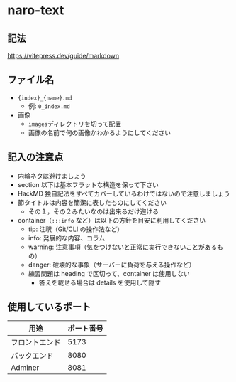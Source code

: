 # naro-text

## 記法
https://vitepress.dev/guide/markdown

## ファイル名
- `{index}_{name}.md`
  - 例: `0_index.md`
- 画像
  - `images`ディレクトリを切って配置 
  - 画像の名前で何の画像かわかるようにしてください 

## 記入の注意点
- 内輪ネタは避けましょう
- section 以下は基本フラットな構造を保って下さい
- HackMD 独自記法をすべてカバーしているわけではないので注意しましょう
- 節タイトルは内容を簡潔に表したものにしてください
  - その１，その２みたいなのは出来るだけ避ける
- container（`:::info` など）は以下の方針を目安に利用してください
  - tip: 注釈（Git/CLI の操作法など）
  - info: 発展的な内容、コラム
  - warning: 注意事項（気をつけないと正常に実行できないことがあるもの）
  - danger: 破壊的な事象（サーバーに負荷を与える操作など）
  - 練習問題は heading で区切って、container は使用しない
    - 答えを載せる場合は details を使用して隠す

## 使用しているポート

| 用途           | ポート番号 |
| -------------- | ---------- |
| フロントエンド | 5173       |
| バックエンド   | 8080       |
| Adminer        | 8081       |
